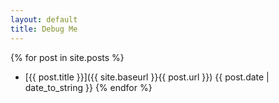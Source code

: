 ```yaml
---
layout: default
title: Debug Me
---
```


{% for post in site.posts %}
* [{{ post.title }}]({{ site.baseurl }}{{ post.url }}) {{ post.date | date_to_string }}
{% endfor %}
